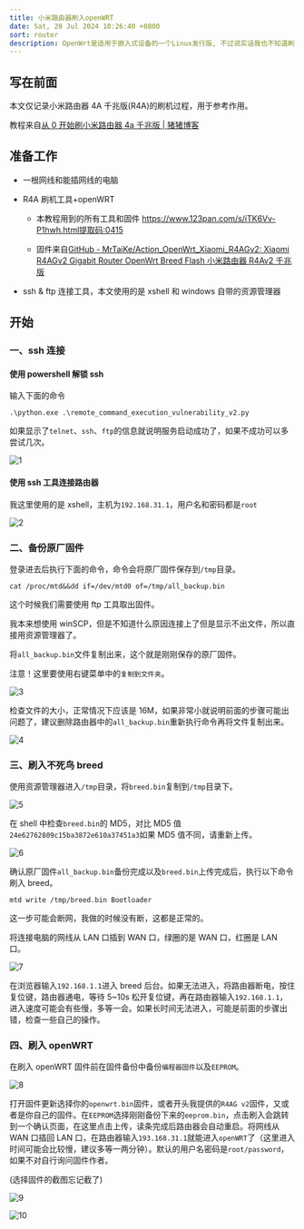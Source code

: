 ```yaml
---
title: 小米路由器刷入openWRT
date: Sat, 20 Jul 2024 10:26:40 +0800
sort: router
description: OpenWrt是适用于嵌入式设备的一个Linux发行版, 不过说实话我也不知道刷了能用来做什么, 就图好玩刷了一个.
---
```


## 写在前面

本文仅记录小米路由器 4A 千兆版(R4A)的刷机过程，用于参考作用。

教程来自[从 0 开始刷小米路由器 4a 千兆版 | 猪猪博客](https://blog.learnonly.xyz/p/630b.html)

## 准备工作

-   一根网线和能插网线的电脑

-   R4A 刷机工具+openWRT

    -   本教程用到的所有工具和固件 https://www.123pan.com/s/iTK6Vv-P1hwh.html提取码:0415

    -   固件来自[GitHub - MrTaiKe/Action_OpenWrt_Xiaomi_R4AGv2: Xiaomi R4AGv2 Gigabit Router OpenWrt Breed Flash 小米路由器 R4Av2 千兆版](https://github.com/MrTaiKe/Action_OpenWrt_Xiaomi_R4AGv2)

-   ssh & ftp 连接工具，本文使用的是 xshell 和 windows 自带的资源管理器

## 开始

### 一、ssh 连接

#### 使用 powershell 解锁 ssh

输入下面的命令

```shell
.\python.exe .\remote_command_execution_vulnerability_v2.py
```

如果显示了`telnet`、`ssh`、`ftp`的信息就说明服务启动成功了，如果不成功可以多尝试几次。

![1](https://image.s22y.moe/image/openWRT/1.png)

#### 使用 ssh 工具连接路由器

我这里使用的是 xshell，主机为`192.168.31.1`，用户名和密码都是`root`

![2](https://image.s22y.moe/image/openWRT/2.png)

### 二、备份原厂固件

登录进去后执行下面的命令，命令会将原厂固件保存到`/tmp`目录。

```shell
cat /proc/mtd&&dd if=/dev/mtd0 of=/tmp/all_backup.bin
```

这个时候我们需要使用 ftp 工具取出固件。

我本来想使用 winSCP，但是不知道什么原因连接上了但是显示不出文件，所以直接用资源管理器了。

将`all_backup.bin`文件复制出来，这个就是刚刚保存的原厂固件。

注意！这里要使用右键菜单中的`复制到文件夹`。

![3](https://image.s22y.moe/image/openWRT/3.webp)

检查文件的大小，正常情况下应该是 16M，如果非常小就说明前面的步骤可能出问题了，建议删除路由器中的`all_backup.bin`重新执行命令再将文件复制出来。

![4](https://image.s22y.moe/image/openWRT/4.webp)

### 三、刷入不死鸟 breed

使用资源管理器进入`/tmp`目录，将`breed.bin`复制到`/tmp`目录下。

![5](https://image.s22y.moe/image/openWRT/5.webp)

在 shell 中检查`breed.bin`的 MD5，对比 MD5 值`24e62762809c15ba3872e610a37451a3`如果 MD5 值不同，请重新上传。

![6](https://image.s22y.moe/image/openWRT/6.png)

确认原厂固件`all_backup.bin`备份完成以及`breed.bin`上传完成后，执行以下命令刷入 breed。

```shell
mtd write /tmp/breed.bin Bootloader
```

这一步可能会断网，我做的时候没有断，这都是正常的。

将连接电脑的网线从 LAN 口插到 WAN 口，绿圈的是 WAN 口，红圈是 LAN 口。

![7](https://image.s22y.moe/image/openWRT/7.webp)

在浏览器输入`192.168.1.1`进入 breed 后台。如果无法进入，将路由器断电，按住复位键，路由器通电，等待 5~10s 松开复位键，再在路由器输入`192.168.1.1`，进入速度可能会有些慢，多等一会。如果长时间无法进入，可能是前面的步骤出错，检查一些自己的操作。

### 四、刷入 openWRT

在刷入 openWRT 固件前在固件备份中备份`编程器固件`以及`EEPROM`。

![8](https://image.s22y.moe/image/openWRT/8.webp)

打开固件更新选择你的`openwrt.bin`固件，或者开头我提供的`R4AG v2`固件，又或者是你自己的固件。在`EEPROM`选择刚刚备份下来的`eeprom.bin`，点击刷入会跳转到一个确认页面，在这里点击上传，读条完成后路由器会自动重启。将网线从 WAN 口插回 LAN 口，在路由器输入`193.168.31.1`就能进入`openWRT`了（这里进入时间可能会比较慢，建议多等一两分钟）。默认的用户名密码是`root/password`，如果不对自行询问固件作者。

(选择固件的截图忘记截了)

![9](https://image.s22y.moe/image/openWRT/9.webp)

![10](https://image.s22y.moe/image/openWRT/10.jpg)